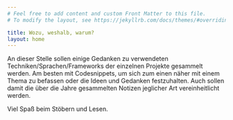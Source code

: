 ```yaml
---
# Feel free to add content and custom Front Matter to this file.
# To modify the layout, see https://jekyllrb.com/docs/themes/#overriding-theme-defaults

title: Wozu, weshalb, warum?
layout: home
---
```


An dieser Stelle sollen einige Gedanken zu verwendeten Techniken/Sprachen/Frameworks der einzelnen Projekte gesammelt werden. Am besten mit Codesnippets, um sich zum einen 
näher mit einem Thema zu befassen oder die Ideen und Gedanken festzuhalten. Auch sollen damit die über die Jahre gesammelten Notizen jeglicher Art vereinheitlicht werden.

Viel Spaß beim Stöbern und Lesen.
